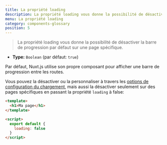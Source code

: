 ```yaml
---
title: La propriété loading
description: La propriété loading vous donne la possibilité de désactiver la barre de progression par défaut sur une page spécifique.
menu: La propriété loading
category: components-glossary
position: 5
---
```


> La propriété loading vous donne la possibilité de désactiver la barre de progression par défaut sur une page spécifique.

- **Type:** `Boolean` (par défaut: `true`)

Par défaut, Nuxt.js utilise son propre composant pour afficher une barre de progression entre les routes.

Vous pouvez la désactiver ou la personnaliser à travers les [options de configuration du chargement](/docs/2.x/configuration-glossary/configuration-loading), mais aussi la désactiver seulement sur des pages spécifiques en passant la propriété `loading` à false:

```html
<template>
  <h1>Ma page</h1>
</template>

<script>
  export default {
    loading: false
  }
</script>
```
